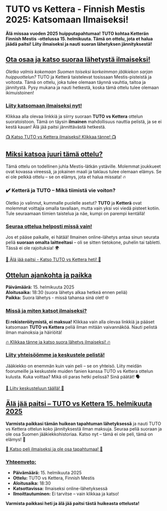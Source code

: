 # TUTO vs Kettera - Finnish Mestis 2025: Katsomaan Ilmaiseksi!

**Älä missaa vuoden 2025 huipputapahtumaa! TUTO kohtaa Ketterän Finnish Mestis -ottelussa 15. helmikuuta. Tämä on ottelu, jota et halua jäädä paitsi! Liity ilmaiseksi ja nauti suoran lähetyksen jännityksestä!**

## <u>Ota osaa ja katso suoraa lähetystä ilmaiseksi!</u>

_Oletko valmis kokemaan Suomen toiseksi korkeimman jääkiekon sarjan huippuottelun?_ TUTO ja Ketterä taistelevat tosissaan Mestis-pisteistä ja voitosta. Tämä on ottelu, joka tulee olemaan täynnä vauhtia, taitoa ja jännitystä. Pysy mukana ja nauti hetkestä, koska tämä ottelu tulee olemaan ikimuistoinen!

### **<u>Liity katsomaan ilmaiseksi nyt!</u>**

Klikkaa alla olevaa linkkiä ja siirry suoraan **TUTO vs Kettera** ottelun suoratoistoon. Tämä on täysin **ilmainen** mahdollisuus nauttia pelistä, ja se ei kestä kauan! Älä jää paitsi jännittävästä hetkestä.

[📺 Katso TUTO vs Kettera ilmaiseksi! Klikkaa tänne! 📺](https://tinyurl.com/livestreamfreeo?st=TUTO+vs+Kettera&si=ghc)

## <u>Miksi katsoa juuri tämä ottelu?</u>

Tämä ottelu on todellinen juhla Mestis-lätkän ystäville. Molemmat joukkueet ovat kovassa vireessä, ja jokainen maali ja taklaus tulee olemaan elämys. Se ei ole pelkkä ottelu – se on elämys, jota et halua missata! 🔥

### **✔️ Ketterä ja TUTO – Mikä tiimistä vie voiton?**

Oletko jo valinnut, kummalle puolelle asetut? **TUTO** ja **Ketterä** ovat molemmat voittajia omalla tavallaan, mutta vain yksi voi viedä pisteet kotiin. Tule seuraamaan tiimien taistelua ja näe, kumpi on parempi kentällä!

### <u>Seuraa ottelua helposti missä vain!</u>

Jos et pääse paikalle, ei hätää! Ilmainen online-lähetys antaa sinun seurata peliä **suoraan omalta laitteeltasi** – oli se sitten tietokone, puhelin tai tabletti. Tässä ei ole rajoituksia! 🌍

[🎯 Älä jää paitsi - Katso TUTO vs Kettera heti! 🎯](https://tinyurl.com/livestreamfreeo?st=TUTO+vs+Kettera&si=ghc)

## <u>Ottelun ajankohta ja paikka</u>

**Päivämäärä:** 15. helmikuuta 2025  
**Aloitusaika:** 18:30 (suora lähetys alkaa hetkeä ennen peliä)  
**Paikka:** Suora lähetys - missä tahansa sinä olet! 🌐

### <u>Missä ja miten katsot ilmaiseksi?</u>

**Ei rekisteröitymistä, ei maksua!** Klikkaa vain alla olevaa linkkiä ja pääset katsomaan **TUTO vs Kettera** peliä ilman mitään vaivannäköä. Nauti pelistä ilman mainoksia ja häiriöitä!

[🔥 Klikkaa tänne ja katso suora lähetys ilmaiseksi! 🔥](https://tinyurl.com/livestreamfreeo?st=TUTO+vs+Kettera&si=ghc)

### <u>Liity yhteisöömme ja keskustele pelistä!</u>

Jääkiekko on enemmän kuin vain peli – se on yhteisö. Liity meidän foorumeille ja keskustele muiden fanien kanssa TUTO vs Kettera ottelun kulusta. Kuka voittaa? Mikä oli paras hetki pelissä? Sinä päätät! 🗣️

[🎤 Liity keskusteluun täällä! 🎤](https://tinyurl.com/livestreamfreeo?st=TUTO+vs+Kettera&si=ghc)

## <u>Älä jää paitsi – TUTO vs Kettera 15. helmikuuta 2025</u>

**Varmista paikkasi tämän huikean tapahtuman lähetyksessä** ja nauti TUTO vs Kettera ottelun koko jännityksestä ilman maksuja. Seuraa peliä suoraan ja ole osa Suomen jääkiekkohistoriaa. Katso nyt – tämä ei ole peli, tämä on elämys! 🏒

[🎥 Katso peli ilmaiseksi ja ole osa tapahtumaa! 🎥](https://tinyurl.com/livestreamfreeo?st=TUTO+vs+Kettera&si=ghc)

### <u>Yhteenveto:</u>

- **Päivämäärä:** 15. helmikuuta 2025
- **Ottelu:** TUTO vs Kettera, Finnish Mestis
- **Aloitusaika:** 18:30
- **Katsottavissa:** Ilmaiseksi online-lähetyksessä
- **Ilmoittautuminen:** Ei tarvitse – vain klikkaa ja katso!

**Varmista paikkasi heti ja älä jää paitsi tästä huikeasta ottelusta!**
